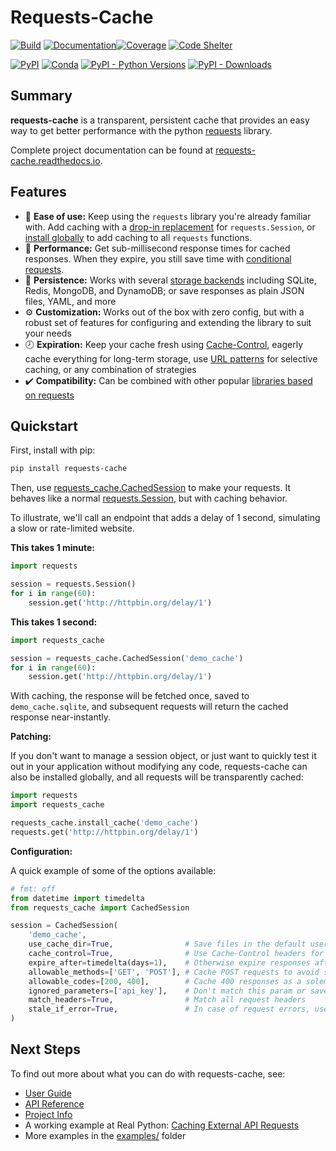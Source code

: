 # Requests-Cache
[![Build](https://github.com/reclosedev/requests-cache/actions/workflows/build.yml/badge.svg)](https://github.com/reclosedev/requests-cache/actions/workflows/build.yml)
[![Documentation](https://img.shields.io/readthedocs/requests-cache/stable)](https://requests-cache.readthedocs.io/en/stable/)[![Coverage](https://coveralls.io/repos/github/reclosedev/requests-cache/badge.svg?branch=master)](https://coveralls.io/github/reclosedev/requests-cache?branch=master)
[![Code Shelter](https://www.codeshelter.co/static/badges/badge-flat.svg)](https://www.codeshelter.co/)

[![PyPI](https://img.shields.io/pypi/v/requests-cache?color=blue)](https://pypi.org/project/requests-cache)
[![Conda](https://img.shields.io/conda/vn/conda-forge/requests-cache?color=blue)](https://anaconda.org/conda-forge/requests-cache)
[![PyPI - Python Versions](https://img.shields.io/pypi/pyversions/requests-cache)](https://pypi.org/project/requests-cache)
[![PyPI - Downloads](https://img.shields.io/pypi/dm/requests-cache?color=blue)](https://pypi.org/project/requests-cache)

## Summary
**requests-cache** is a transparent, persistent cache that provides an easy way to get better
performance with the python [requests](http://python-requests.org) library.

<!-- RTD-IGNORE -->
Complete project documentation can be found at [requests-cache.readthedocs.io](https://requests-cache.readthedocs.io).
<!-- END-RTD-IGNORE -->

## Features
* 🍰 **Ease of use:** Keep using the `requests` library you're already familiar with. Add caching
  with a [drop-in replacement](https://requests-cache.readthedocs.io/en/stable/user_guide/general.html#sessions)
  for `requests.Session`, or
  [install globally](https://requests-cache.readthedocs.io/en/stable/user_guide/general.html#patching)
  to add caching to all `requests` functions.
* 🚀 **Performance:** Get sub-millisecond response times for cached responses. When they expire, you
  still save time with
  [conditional requests](https://requests-cache.readthedocs.io/en/stable/user_guide/headers.html#conditional-requests).
* 💾 **Persistence:** Works with several
  [storage backends](https://requests-cache.readthedocs.io/en/stable/user_guide/backends.html)
  including SQLite, Redis, MongoDB, and DynamoDB; or save responses as plain JSON files, YAML,
  and more
* ⚙️ **Customization:** Works out of the box with zero config, but with a robust set of features for
  configuring and extending the library to suit your needs
* 🕗 **Expiration:** Keep your cache fresh using
  [Cache-Control](https://requests-cache.readthedocs.io/en/stable/user_guide/headers.html#cache-control),
  eagerly cache everything for long-term storage, use
  [URL patterns](https://requests-cache.readthedocs.io/en/stable/user_guide/expiration.html#expiration-with-url-patterns)
  for selective caching, or any combination of strategies
* ✔️ **Compatibility:** Can be combined with other popular
  [libraries based on requests](https://requests-cache.readthedocs.io/en/stable/user_guide/compatibility.html)

## Quickstart
First, install with pip:
```bash
pip install requests-cache
```

Then, use [requests_cache.CachedSession](https://requests-cache.readthedocs.io/en/stable/session.html)
to make your requests. It behaves like a normal
[requests.Session](https://docs.python-requests.org/en/master/user/advanced/#session-objects),
but with caching behavior.

To illustrate, we'll call an endpoint that adds a delay of 1 second, simulating a slow or
rate-limited website.

**This takes 1 minute:**
```python
import requests

session = requests.Session()
for i in range(60):
    session.get('http://httpbin.org/delay/1')
```

**This takes 1 second:**
```python
import requests_cache

session = requests_cache.CachedSession('demo_cache')
for i in range(60):
    session.get('http://httpbin.org/delay/1')
```

With caching, the response will be fetched once, saved to `demo_cache.sqlite`, and subsequent
requests will return the cached response near-instantly.

**Patching:**

If you don't want to manage a session object, or just want to quickly test it out in your
application without modifying any code, requests-cache can also be installed globally, and all
requests will be transparently cached:
```python
import requests
import requests_cache

requests_cache.install_cache('demo_cache')
requests.get('http://httpbin.org/delay/1')
```

**Configuration:**

A quick example of some of the options available:
```python
# fmt: off
from datetime import timedelta
from requests_cache import CachedSession

session = CachedSession(
    'demo_cache',
    use_cache_dir=True,                # Save files in the default user cache dir
    cache_control=True,                # Use Cache-Control headers for expiration, if available
    expire_after=timedelta(days=1),    # Otherwise expire responses after one day
    allowable_methods=['GET', 'POST'], # Cache POST requests to avoid sending the same data twice
    allowable_codes=[200, 400],        # Cache 400 responses as a solemn reminder of your failures
    ignored_parameters=['api_key'],    # Don't match this param or save it in the cache
    match_headers=True,                # Match all request headers
    stale_if_error=True,               # In case of request errors, use stale cache data if possible
)
```

<!-- RTD-IGNORE -->
## Next Steps
To find out more about what you can do with requests-cache, see:

* [User Guide](https://requests-cache.readthedocs.io/en/stable/user_guide.html)
* [API Reference](https://requests-cache.readthedocs.io/en/stable/reference.html)
* [Project Info](https://requests-cache.readthedocs.io/en/stable/project_info.html)
* A working example at Real Python:
  [Caching External API Requests](https://realpython.com/blog/python/caching-external-api-requests)
* More examples in the
  [examples/](https://github.com/reclosedev/requests-cache/tree/master/examples) folder
<!-- END-RTD-IGNORE -->
